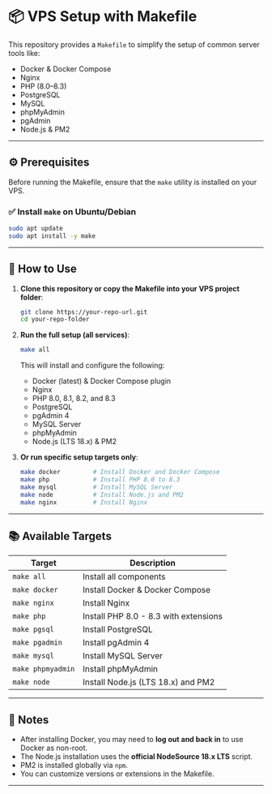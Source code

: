 # 📦 VPS Setup with Makefile

This repository provides a `Makefile` to simplify the setup of common server tools like:

- Docker & Docker Compose
- Nginx
- PHP (8.0–8.3)
- PostgreSQL
- MySQL
- phpMyAdmin
- pgAdmin
- Node.js & PM2

---

## ⚙️ Prerequisites

Before running the Makefile, ensure that the `make` utility is installed on your VPS.

### ✅ Install `make` on Ubuntu/Debian

```bash
sudo apt update
sudo apt install -y make
````

---

## 🚀 How to Use

1. **Clone this repository or copy the Makefile into your VPS project folder**:

   ```bash
   git clone https://your-repo-url.git
   cd your-repo-folder
   ```

2. **Run the full setup (all services)**:

   ```bash
   make all
   ```

   This will install and configure the following:

   * Docker (latest) & Docker Compose plugin
   * Nginx
   * PHP 8.0, 8.1, 8.2, and 8.3
   * PostgreSQL
   * pgAdmin 4
   * MySQL Server
   * phpMyAdmin
   * Node.js (LTS 18.x) & PM2

3. **Or run specific setup targets only**:

   ```bash
   make docker         # Install Docker and Docker Compose
   make php            # Install PHP 8.0 to 8.3
   make mysql          # Install MySQL Server
   make node           # Install Node.js and PM2
   make nginx          # Install Nginx
   ```

---

## 📚 Available Targets

| Target            | Description                           |
| ----------------- | ------------------------------------- |
| `make all`        | Install all components                |
| `make docker`     | Install Docker & Docker Compose       |
| `make nginx`      | Install Nginx                         |
| `make php`        | Install PHP 8.0 - 8.3 with extensions |
| `make pgsql`      | Install PostgreSQL                    |
| `make pgadmin`    | Install pgAdmin 4                     |
| `make mysql`      | Install MySQL Server                  |
| `make phpmyadmin` | Install phpMyAdmin                    |
| `make node`       | Install Node.js (LTS 18.x) and PM2    |

---

## 🔐 Notes

* After installing Docker, you may need to **log out and back in** to use Docker as non-root.
* The Node.js installation uses the **official NodeSource 18.x LTS** script.
* PM2 is installed globally via `npm`.
* You can customize versions or extensions in the Makefile.

---

